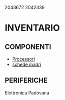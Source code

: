 2043672
2042339

# INVENTARIO

## COMPONENTI

- [Processori](./componenti/processori.md)
- [schede madri](./componenti/schede_madri.md)

## PERIFERICHE

Elettronica Padovana
